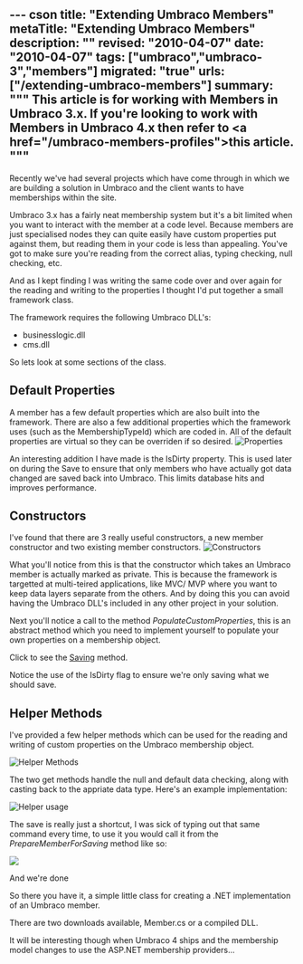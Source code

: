--- cson
title: "Extending Umbraco Members"
metaTitle: "Extending Umbraco Members"
description: ""
revised: "2010-04-07"
date: "2010-04-07"
tags: ["umbraco","umbraco-3","members"]
migrated: "true"
urls: ["/extending-umbraco-members"]
summary: """
This article is for working with Members in Umbraco 3.x. If you're looking to work with Members in Umbraco 4.x then refer to <a href=\"/umbraco-members-profiles\">this article</a>.
"""
---
Recently we've had several projects which have come through in which we are building a solution in Umbraco and the client wants to have memberships within the site.

Umbraco 3.x has a fairly neat membership system but it's a bit limited when you want to interact with the member at a code level. Because members are just specialised nodes they can quite easily have custom properties put against them, but reading them in your code is less than appealing.
You've got to make sure you're reading from the correct alias, typing checking, null checking, etc.

And as I kept finding I was writing the same code over and over again for the reading and writing to the properties I thought I'd put together a small framework class.

The framework requires the following Umbraco DLL's:
* businesslogic.dll
* cms.dll

So lets look at some sections of the class.

## Default Properties ##

A member has a few default properties which are also built into the framework. There are also a few additional properties which the framework uses (such as the MembershipTypeId) which are coded in. All of the default properties are virtual so they can be overriden if so desired.
![Properties][1]

An interesting addition I have made is the IsDirty property. This is used later on during the Save to ensure that only members who have actually got data changed are saved back into Umbraco. This limits database hits and improves performance.

## Constructors ##

I've found that there are 3 really useful constructors, a new member constructor and two existing member constructors.
![Constructors][2]

What you'll notice from this is that the constructor which takes an Umbraco member is actually marked as private. This is because the framework is targetted at multi-teired applications, like MVC/ MVP where you want to keep data layers separate from the others. And by doing this you can avoid having the Umbraco DLL's included in any other project in your solution.

Next you'll notice a call to the method *PopulateCustomProperties*, this is an abstract method which you need to implement yourself to populate your own properties on a membership object.

Click to see the [Saving][3] method.

Notice the use of the IsDirty flag to ensure we're only saving what we should save.

## Helper Methods ##

I've provided a few helper methods which can be used for the reading and writing of custom properties on the Umbraco membership object.

![Helper Methods][4]

The two get methods handle the null and default data checking, along with casting back to the appriate data type. Here's an example implementation:

![Helper usage][5]

The save is really just a shortcut, I was sick of typing out that same command every time, to use it you would call it from the *PrepareMemberForSaving* method like so:

![][6]

And we're done

So there you have it, a simple little class for creating a .NET implementation of an Umbraco member.

There are two downloads available, Member.cs or a compiled DLL.

It will be interesting though when Umbraco 4 ships and the membership model changes to use the ASP.NET membership providers...

  [1]: http://www.aaron-powell.com/media/746/umbmember01.png
  [2]: http://www.aaron-powell.com/media/751/umbmember02.png
  [3]: http://www.aaron-powell.com/media/756/umbmember03.png
  [4]: http://www.aaron-powell.com/media/761/umbmember04_499x399.jpg
  [5]: http://www.aaron-powell.com/media/766/umbmember05_494x45.jpg
  [6]: http://www.aaron-powell.com/media/771/umbmember06_499x139.jpg
